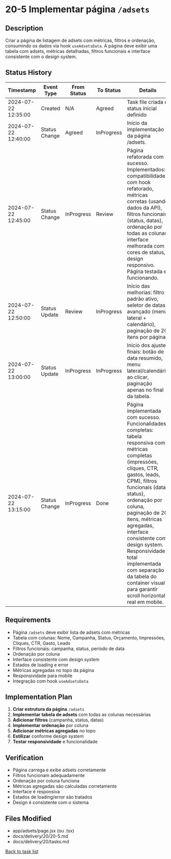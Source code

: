 # 20-5 Implementar página `/adsets`

## Description
Criar a página de listagem de adsets com métricas, filtros e ordenação, consumindo os dados via hook `useAdsetsData`. A página deve exibir uma tabela com adsets, métricas detalhadas, filtros funcionais e interface consistente com o design system.

## Status History
| Timestamp           | Event Type     | From Status | To Status | Details                                 | User   |
|---------------------|---------------|-------------|-----------|-----------------------------------------|--------|
| 2024-07-22 12:35:00 | Created       | N/A         | Agreed    | Task file criada e status inicial definido | assistente |
| 2024-07-22 12:40:00 | Status Change | Agreed      | InProgress | Início da implementação da página /adsets. | assistente |
| 2024-07-22 12:45:00 | Status Change | InProgress  | Review     | Página refatorada com sucesso. Implementados: compatibilidade com hook refatorado, métricas corretas (usando dados da API), filtros funcionais (status, datas), ordenação por todas as colunas, interface melhorada com cores de status, design responsivo. Página testada e funcionando. | assistente |
| 2024-07-22 12:50:00 | Status Update | Review | InProgress | Início das melhorias: filtro padrão ativo, seletor de datas avançado (menu lateral + calendário), paginação de 20 itens por página. | assistente |
| 2024-07-22 13:00:00 | Status Update | InProgress | InProgress | Início dos ajustes finais: botão de data resumido, menu lateral/calendário ao clicar, paginação apenas no final da tabela. | assistente |
| 2024-07-22 13:15:00 | Status Change | InProgress | Done | Página implementada com sucesso. Funcionalidades completas: tabela responsiva com métricas completas (impressões, cliques, CTR, gastos, leads, CPM), filtros funcionais (data, status), ordenação por coluna, paginação de 20 itens, métricas agregadas, interface consistente com design system. Responsividade total implementada com separação da tabela do container visual para garantir scroll horizontal real em mobile. | assistente |

## Requirements
- Página `/adsets` deve exibir lista de adsets com métricas
- Tabela com colunas: Nome, Campanha, Status, Orçamento, Impressões, Cliques, CTR, Gasto, Leads
- Filtros funcionais: campanha, status, período de data
- Ordenação por coluna
- Interface consistente com design system
- Estados de loading e error
- Métricas agregadas no topo da página
- Responsividade para mobile
- Integração com hook `useAdsetsData`

## Implementation Plan
1. **Criar estrutura da página** `/adsets`
2. **Implementar tabela de adsets** com todas as colunas necessárias
3. **Adicionar filtros** (campanha, status, datas)
4. **Implementar ordenação** por coluna
5. **Adicionar métricas agregadas** no topo
6. **Estilizar** conforme design system
7. **Testar responsividade** e funcionalidade

## Verification
- Página carrega e exibe adsets corretamente
- Filtros funcionam adequadamente
- Ordenação por coluna funciona
- Métricas agregadas são calculadas corretamente
- Interface é responsiva
- Estados de loading/error são tratados
- Design é consistente com o sistema

## Files Modified
- app/adsets/page.jsx (ou .tsx)
- docs/delivery/20/20-5.md
- docs/delivery/20/tasks.md

[Back to task list](./tasks.md) 